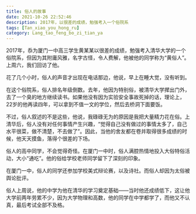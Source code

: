 ```yaml
---
title: 俗人的故事
date: 2021-10-26 22:52:46
description: 2017年，以很差的成绩，勉强考入一个俗院系
tags: [Tan_xiao_you_hong_ru]
category: Lang_tao_feng_bo_zi_tian_ya
---
```

2017年，忝为厦门一中高三学生黄某某以很差的成绩，勉强考入清华大学的一个俗院系，但因为其附庸风雅，名字古怪，令人费解，他被他的同学称为“黄俗人”。上周六，我们回访了他。  

花了几个小时，俗人的声音才出现在电话那边，他说，早上在睡大觉，没有听到。  

在这个俗院系，俗人排名年级倒数。去年，他因为特别俗，被清华大学撵出门外，去了一个臭的地方继续读书。如果他没有因为实验安全事故死掉的话，理论上，22岁的他再读四年，可以拿到不值一文的学位，然后去桥洞下面要饭。  

不过，俗人叙述的不是这些，他说，我碌碌无为的原因是我把大量精力花在俗。上清华后，俗人没有对任何事情产生兴趣，“觉得自己没有做过的事情太多了，自己水平很菜，做不清楚，不去做了”。因此，当他的舍友都在卷并取得很多成绩的时候，他天天摸鱼，落得个很差的下场。  

俗人的高中同学，不会觉得奇怪。在厦门一中时，俗人满腔热情地投入大俗特俗活动，大小“通吃”。他的俗给学校老师同学留下了深刻的印象。  

在厦门一中，俗人的同学还参加学校美式辩论赛，以及诗社。而俗人却因为太俗被舆论批评。  

俗人上周说，他的中学为他在清华的学习奠定基础——当时他还成绩低下，这让他大学前两年劳累不少，因为大学物理和高数，他的同学在中学都学了，而他又不认真，最后考试全部不及格。